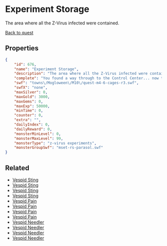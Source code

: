 # Experiment Storage

The area where all the Z-Virus infected were contained.

[Back to quest](../quests.md)

## Properties

```json
{
    "id": 676,
    "name": "Experiment Storage",
    "description": "The area where all the Z-Virus infected were contained.",
    "complete": "You found a way through to the Control Center... now to face down the Red Queen!",
    "swf": "towns\/Mogloween\/M10\/quest-m4-6-cages-r3.swf",
    "swfX": "none",
    "maxSilver": 0,
    "maxGold": 3000,
    "maxGems": 0,
    "maxExp": 50000,
    "minTime": 0,
    "counter": 0,
    "extra": "",
    "dailyIndex": 0,
    "dailyReward": 0,
    "monsterMinLevel": 0,
    "monsterMaxLevel": 99,
    "monsterType": "z-virus experiments",
    "monsterGroupSwf": "mset-rs-parasol.swf"
}
```

## Related

- [Vespid Sting](../items/4394-vespid-sting.md)
- [Vespid Sting](../items/4395-vespid-sting.md)
- [Vespid Sting](../items/4396-vespid-sting.md)
- [Vespid Sting](../items/4397-vespid-sting.md)
- [Vespid Pain](../items/4398-vespid-pain.md)
- [Vespid Pain](../items/4399-vespid-pain.md)
- [Vespid Pain](../items/4400-vespid-pain.md)
- [Vespid Pain](../items/4401-vespid-pain.md)
- [Vespid Needler](../items/4402-vespid-needler.md)
- [Vespid Needler](../items/4403-vespid-needler.md)
- [Vespid Needler](../items/4404-vespid-needler.md)
- [Vespid Needler](../items/4405-vespid-needler.md)

